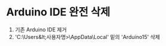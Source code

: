 ﻿# Arduino IDE 완전 삭제

1. 기존 Arduino IDE 제거
2. 'C:\Users\&lt;사용자명&gt;\AppData\Local' 밑의 'Arduino15' 삭제
